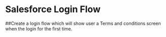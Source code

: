 # Salesforce Login Flow

##Create a login flow which will show user a Terms and conditions screen when the login for the first time.
